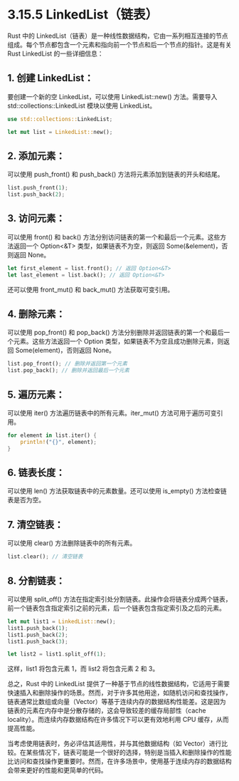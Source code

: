 
# 3.15.5 LinkedList（链表）

Rust 中的 LinkedList（链表）是一种线性数据结构，它由一系列相互连接的节点组成。每个节点都包含一个元素和指向前一个节点和后一个节点的指针。这是有关 Rust LinkedList 的一些详细信息：

## 1. 创建 LinkedList：

要创建一个新的空 LinkedList，可以使用 LinkedList::new() 方法。需要导入 std::collections::LinkedList 模块以使用 LinkedList。
```rust
use std::collections::LinkedList;

let mut list = LinkedList::new();
```

## 2. 添加元素：

可以使用 push_front() 和 push_back() 方法将元素添加到链表的开头和结尾。
```rust
list.push_front(1);
list.push_back(2);
```

## 3. 访问元素：

可以使用 front() 和 back() 方法分别访问链表的第一个和最后一个元素。这些方法返回一个 Option<&T> 类型，如果链表不为空，则返回 Some(&element)，否则返回 None。

```rust
let first_element = list.front(); // 返回 Option<&T>
let last_element = list.back(); // 返回 Option<&T>
```

还可以使用 front_mut() 和 back_mut() 方法获取可变引用。

## 4. 删除元素：

可以使用 pop_front() 和 pop_back() 方法分别删除并返回链表的第一个和最后一个元素。这些方法返回一个 Option<T> 类型，如果链表不为空且成功删除元素，则返回 Some(element)，否则返回 None。
```rust
list.pop_front(); // 删除并返回第一个元素
list.pop_back(); // 删除并返回最后一个元素
```

## 5. 遍历元素：

可以使用 iter() 方法遍历链表中的所有元素。iter_mut() 方法可用于遍历可变引用。
```rust
for element in list.iter() {
    println!("{}", element);
}
```

## 6. 链表长度：

可以使用 len() 方法获取链表中的元素数量。还可以使用 is_empty() 方法检查链表是否为空。

## 7. 清空链表：

可以使用 clear() 方法删除链表中的所有元素。

```rust
list.clear(); // 清空链表
```

## 8. 分割链表：

可以使用 split_off() 方法在指定索引处分割链表。此操作会将链表分成两个链表，前一个链表包含指定索引之前的元素，后一个链表包含指定索引及之后的元素。

```rust
let mut list1 = LinkedList::new();
list1.push_back(1);
list1.push_back(2);
list1.push_back(3);

let list2 = list1.split_off(1);
```

这样，list1 将包含元素 1，而 list2 将包含元素 2 和 3。

总之，Rust 中的 LinkedList 提供了一种基于节点的线性数据结构，它适用于需要快速插入和删除操作的场景。然而，对于许多其他用途，如随机访问和查找操作，链表通常比数组或向量（Vector）等基于连续内存的数据结构性能差。这是因为链表的元素在内存中是分散存储的，这会导致较差的缓存局部性（cache locality）。而连续内存数据结构在许多情况下可以更有效地利用 CPU 缓存，从而提高性能。

当考虑使用链表时，务必评估其适用性，并与其他数据结构（如 Vector）进行比较。在某些情况下，链表可能是一个很好的选择，特别是当插入和删除操作的性能比访问和查找操作更重要时。然而，在许多场景中，使用基于连续内存的数据结构会带来更好的性能和更简单的代码。
